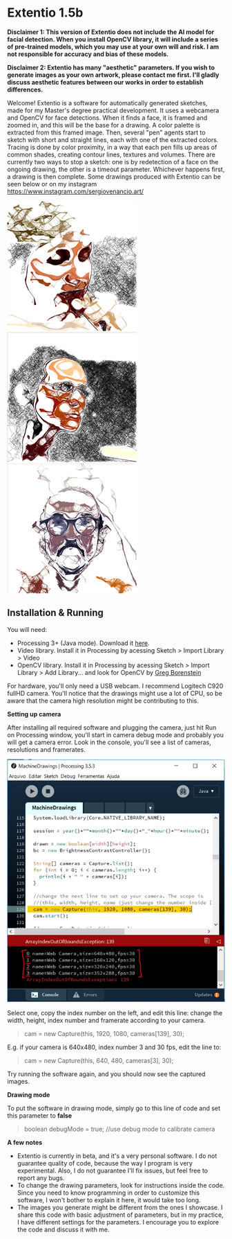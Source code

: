 # Extentio 1.5b

**Disclaimer 1: This version of Extentio does not include the AI model for facial detection. When you install OpenCV library, it will include a series of pre-trained models, which you may use at your own will and risk. I am not responsible for accuracy and bias of these models.**

**Disclaimer 2: Extentio has many "aesthetic" parameters. If you wish to generate images as your own artwork, please contact me first. I'll gladly discuss aesthetic features between our works in order to establish differences.**

Welcome! Extentio is a software for automatically generated sketches, made for my Master's degree practical development. It uses a webcamera and OpenCV for face detections. When it finds a face, it is framed and zoomed in, and this will be the base for a drawing. A color palette is extracted from this framed image. Then, several "pen" agents start to sketch with short and straight lines, each with one of the extracted colors. Tracing is done by color proximity, in a way that each pen fills up areas of common shades, creating contour lines, textures and volumes. There are currently two ways to stop a sketch: one is by redetection of a face on the ongoing drawing, the other is a timeout parameter. Whichever happens first, a drawing is then complete. Some drawings produced with Extentio can be seen below or on my instagram https://www.instagram.com/sergiovenancio.art/

![](./misc/2018621_146_d78.png)
![](./misc/2018628_952_d14.png)
![](./misc/20181112_2249_d2.png)


## Installation & Running

You will need:
- Processing 3+ (Java mode). Download it [here](http://processing.org/download).
- Video library. Install it in Processing by acessing Sketch > Import Library > Video
- OpenCV library. Install it in Processing by acessing Sketch > Import Library > Add Library... and look for OpenCV by [Greg Borenstein](https://github.com/atduskgreg/opencv-processing)

For hardware, you'll only need a USB webcam. I recommend Logitech C920 fullHD camera. You'll notice that the drawings might use a lot of CPU, so be aware that the camera high resolution might be contributing to this.


**Setting up camera**

After installing all required software and plugging the camera, just hit Run on Processing window, you'll start in camera debug mode and probably you will get a camera error. Look in the console, you'll see a list of cameras, resolutions and framerates. 

![](./misc/cameraSetup.jpg)

Select one, copy the index number on the left, and edit this line: change the width, height, index number and framerate according to your camera.

> cam = new Capture(this, 1920, 1080, cameras[139], 30);

E.g. if your camera is 640x480, index number 3 and 30 fps, edit the line to:

> cam = new Capture(this, 640, 480, cameras[3], 30);

Try running the software again, and you should now see the captured images. 


**Drawing mode**

To put the software in drawing mode, simply go to this line of code and set this parameter to **false**

> boolean debugMode = true; //use debug mode to calibrate camera


**A few notes**

- Extentio is currently in beta, and it's a very personal software. I do not guarantee quality of code, because the way I program is very experimental. Also, I do not guarantee I'll fix issues, but feel free to report any bugs.
- To change the drawing parameters, look for instructions inside the code. Since you need to know programming in order to customize this software, I won't bother to explain it here, it would take too long.
- The images you generate might be different from the ones I showcase. I share this code with basic adjustment of parameters, but in my practice, I have different settings for the parameters. I encourage you to explore the code and discuss it with me.
